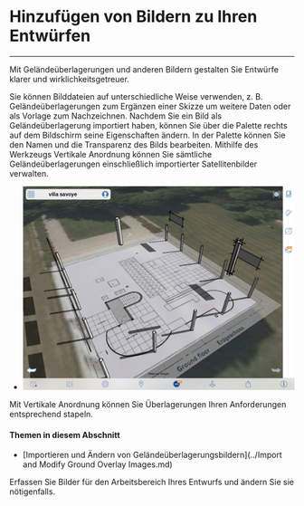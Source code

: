 

# Hinzufügen von Bildern zu Ihren Entwürfen

---

Mit Geländeüberlagerungen und anderen Bildern gestalten Sie Entwürfe klarer und wirklichkeitsgetreuer.

Sie können Bilddateien auf unterschiedliche Weise verwenden, z. B. Geländeüberlagerungen zum Ergänzen einer Skizze um weitere Daten oder als Vorlage zum Nachzeichnen. Nachdem Sie ein Bild als Geländeüberlagerung importiert haben, können Sie über die Palette rechts auf dem Bildschirm seine Eigenschaften ändern. In der Palette können Sie den Namen und die Transparenz des Bilds bearbeiten. Mithilfe des Werkzeugs Vertikale Anordnung können Sie sämtliche Geländeüberlagerungen einschließlich importierter Satellitenbilder verwalten.

* ![](Images/GUID-578B6BC6-50DD-4AD4-8BE1-8B232EC66E59-low.png)

Mit Vertikale Anordnung können Sie Überlagerungen Ihren Anforderungen entsprechend stapeln.

#### Themen in diesem Abschnitt

* [Importieren und Ändern von Geländeüberlagerungsbildern](../Import and Modify Ground Overlay Images.md)

Erfassen Sie Bilder für den Arbeitsbereich Ihres Entwurfs und ändern Sie sie nötigenfalls.


